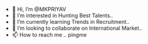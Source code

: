 - 👋 Hi, I’m @MKPRIYAV
- 👀 I’m interested in Hunting Best Talents..
- 🌱 I’m currently learning Trends in Recruitment..
- 💞️ I’m looking to collaborate on International Market..
- 📫 How to reach me .. pingme

<!---
MKPRIYAV/MKPRIYAV is a ✨ special ✨ repository because its `README.md` (this file) appears on your GitHub profile.
You can click the Preview link to take a look at your changes.
--->
